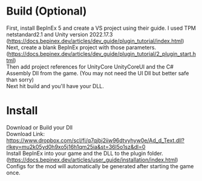# Build (Optional)

First, install BepInEx 5 and create a VS project using their guide. I used TPM netstandard2.1 and Unity version 2022.17.3 (https://docs.bepinex.dev/articles/dev_guide/plugin_tutorial/index.html)  
Next, create a blank BepInEx project with those parameters. (https://docs.bepinex.dev/articles/dev_guide/plugin_tutorial/2_plugin_start.html)  
Then add project references for UnityCore UnityCoreUI and the C# Assembly Dll from the game. (You may not need the UI Dll but better safe than sorry)  
Next hit build and you'll have your DLL.  


# Install
Download or Build your Dll  
Download Link: https://www.dropbox.com/scl/fi/q7qjbj2iiw96dtvyhyw0e/Ad_d_Text.dll?rlkey=mu2k05yd0h9xo5j16h1qm25ia&st=36l5o1sz&dl=0  
Install BepInEx into your game and the DLL to the plugin folder. (https://docs.bepinex.dev/articles/user_guide/installation/index.html)  
Configs for the mod will automatically be generated after starting the game once.  
